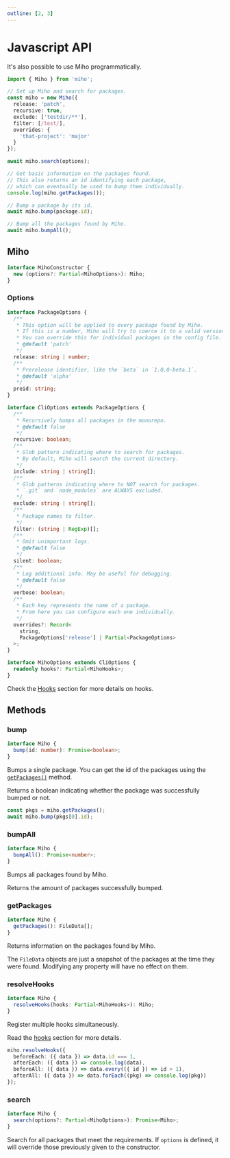 ```yaml
---
outline: [2, 3]
---
```


# Javascript API

It's also possible to use Miho programmatically.

```ts
import { Miho } from 'miho';

// Set up Miho and search for packages.
const miho = new Miho({
  release: 'patch',
  recursive: true,
  exclude: ['testdir/**'],
  filter: [/test/],
  overrides: {
    'that-project': 'major'
  }
});

await miho.search(options);

// Get basic information on the packages found.
// This also returns an id identifying each package,
// which can eventually be used to bump them individually.
console.log(miho.getPackages());

// Bump a package by its id.
await miho.bump(package.id);

// Bump all the packages found by Miho.
await miho.bumpAll();
```

## Miho

```ts
interface MihoConstructor {
  new (options?: Partial<MihoOptions>): Miho;
}
```

### Options

```ts
interface PackageOptions {
  /**
   * This option will be applied to every package found by Miho.
   * If this is a number, Miho will try to coerce it to a valid version.
   * You can override this for individual packages in the config file.
   * @default 'patch'
   */
  release: string | number;
  /**
   * Prerelease identifier, like the `beta` in `1.0.0-beta.1`.
   * @default 'alpha'
   */
  preid: string;
}

interface CliOptions extends PackageOptions {
  /**
   * Recursively bumps all packages in the monorepo.
   * @default false
   */
  recursive: boolean;
  /**
   * Glob pattern indicating where to search for packages.
   * By default, Miho will search the current directory.
   */
  include: string | string[];
  /**
   * Glob patterns indicating where to NOT search for packages.
   * `.git` and `node_modules` are ALWAYS excluded.
   */
  exclude: string | string[];
  /**
   * Package names to filter.
   */
  filter: (string | RegExp)[];
  /**
   * Omit unimportant logs.
   * @default false
   */
  silent: boolean;
  /**
   * Log additional info. May be useful for debugging.
   * @default false
   */
  verbose: boolean;
  /**
   * Each key represents the name of a package.
   * From here you can configure each one individually.
   */
  overrides?: Record<
    string,
    PackageOptions['release'] | Partial<PackageOptions>
  >;
}

interface MihoOptions extends CliOptions {
  readonly hooks?: Partial<MihoHooks>;
}
```

Check the [Hooks](../hooks/index.md) section for more details on hooks.

## Methods

### bump

```ts
interface Miho {
  bump(id: number): Promise<boolean>;
}
```

Bumps a single package. You can get the id of the packages using the [`getPackages()`](#getpackages) method.

Returns a boolean indicating whether the package was successfully bumped or not.

```ts
const pkgs = miho.getPackages();
await miho.bump(pkgs[0].id);
```

### bumpAll

```ts
interface Miho {
  bumpAll(): Promise<number>;
}
```

Bumps all packages found by Miho.

Returns the amount of packages successfully bumped.

### getPackages

```ts
interface Miho {
  getPackages(): FileData[];
}
```

Returns information on the packages found by Miho.

The `FileData` objects are just a snapshot of the packages at the time they were found. Modifying any property will have no effect on them.

### resolveHooks

```ts
interface Miho {
  resolveHooks(hooks: Partial<MihoHooks>): Miho;
}
```

Register multiple hooks simultaneously.

Read the [hooks](../hooks/index.md#hooks) section for more details.

```ts
miho.resolveHooks({
  beforeEach: ({ data }) => data.id === 1,
  afterEach: ({ data }) => console.log(data),
  beforeAll: ({ data }) => data.every(({ id }) => id > 1),
  afterAll: ({ data }) => data.forEach((pkg) => console.log(pkg))
});
```

### search

```ts
interface Miho {
  search(options?: Partial<MihoOptions>): Promise<Miho>;
}
```

Search for all packages that meet the requirements. If `options` is defined, it will override those previously given to the constructor.
